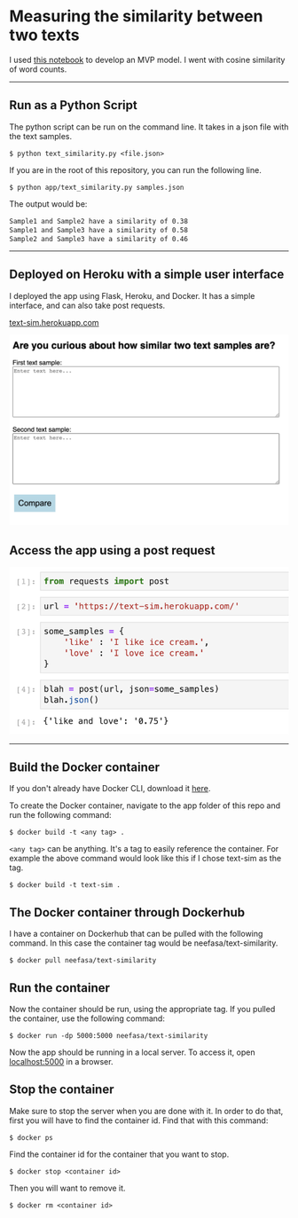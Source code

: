 # Measuring the similarity between two texts

I used [this notebook](testing/test-text-sim.ipynb) to develop an MVP model. I went with cosine similarity of word counts.

---
## Run as a Python Script
The python script can be run on the command line. It takes in a json file with the text samples.

```
$ python text_similarity.py <file.json>
```
If you are in the root of this repository, you can run the following line.
```
$ python app/text_similarity.py samples.json
```
The output would be:
```
Sample1 and Sample2 have a similarity of 0.38
Sample1 and Sample3 have a similarity of 0.58
Sample2 and Sample3 have a similarity of 0.46
```
---
## Deployed on Heroku with a simple user interface  
I deployed the app using Flask, Heroku, and Docker. It has a simple interface, and can also take post requests.  


[text-sim.herokuapp.com](https://text-sim.herokuapp.com)  

![text sim app](images/text-sim-app.png)  

## Access the app using a post request

![api test](images/api-text-img.png "API test using some text in a json")


---
## Build the Docker container
If you don't already have Docker CLI, download it [here](https://www.docker.com/get-started).

To create the Docker container, navigate to the app folder of this repo and run the following command:
```
$ docker build -t <any tag> .
```
`<any tag>`  can be anything. It's a tag to easily reference the container. For example the above command would look like this if I chose text-sim as the tag.
```
$ docker build -t text-sim .
``` 

## The Docker container through Dockerhub
I have a container on Dockerhub that can be pulled with the following command. In this case the container tag would be neefasa/text-similarity.
```
$ docker pull neefasa/text-similarity
```

## Run the container
Now the container should be run, using the appropriate tag. If you pulled the container, use the following command:
```
$ docker run -dp 5000:5000 neefasa/text-similarity
```
Now the app should be running in a local server. To access it, open [localhost:5000](http://localhost:5000) in a browser.

## Stop the container
Make sure to stop the server when you are done with it. In order to do that, first you will have to find the container id. Find that with this command:
```
$ docker ps
```
Find the container id for the container that you want to stop.
```
$ docker stop <container id>
```
Then you will want to remove it. 
```
$ docker rm <container id>
```

